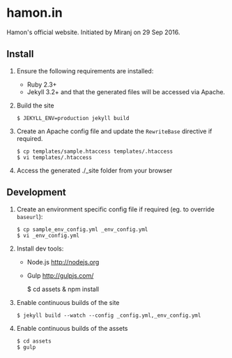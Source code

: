 hamon.in
========

Hamon's official website.
Initiated by Miranj on 29 Sep 2016.


Install
-------

1.  Ensure the following requirements are installed:
    - Ruby 2.3+
    - Jekyll 3.2+
    and that the generated files will be accessed via Apache.
    
2.  Build the site
        
        $ JEKYLL_ENV=production jekyll build
    
3.  Create an Apache config file and update the `RewriteBase`
    directive if required.
        
        $ cp templates/sample.htaccess templates/.htaccess
        $ vi templates/.htaccess
    
4.  Access the generated ./_site folder from your browser



Development
-----------

1.  Create an environment specific config file
    if required (eg. to override `baseurl`):
    
        $ cp sample_env_config.yml _env_config.yml
        $ vi _env_config.yml  

2.  Install dev tools:
    - Node.js http://nodejs.org
    - Gulp http://gulpjs.com/
    
        $ cd assets & npm install

3.  Enable continuous builds of the site
    
        $ jekyll build --watch --config _config.yml,_env_config.yml

4.  Enable continuous builds of the assets
    
        $ cd assets
        $ gulp

